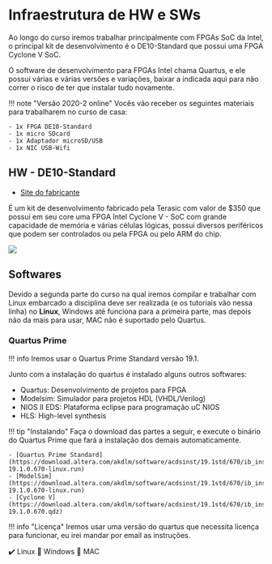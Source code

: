 # Infraestrutura de HW e SWs

Ao longo do curso iremos trabalhar principalmente com FPGAs SoC da Intel, o principal kit de desenvolvimento é o DE10-Standard que possui uma FPGA Cyclone V SoC.

O software de desenvolvimento para FPGAs Intel chama Quartus, e ele possui várias e várias versões e variações, baixar a indicada aqui para não correr o risco de ter que instalar tudo novamente.


!!! note "Versão 2020-2 online"
    Vocês vão receber os seguintes materiais para trabalharem no curso de casa:
    
    - 1x FPGA DE10-Standard
    - 1x micro SDcard
    - 1x Adaptador microSD/USB
    - 1x NIC USB-Wifi

## HW - DE10-Standard

- [Site do fabricante](https://www.terasic.com.tw/cgi-bin/page/archive.pl?Language=English&CategoryNo=205&No=1081&PartNo=2)

É um kit de desenvolvimento fabricado pela Terasic com valor de $350 que possui em seu core uma FPGA Intel Cyclone V - SoC com grande capacidade de memória e várias células lógicas, possui diversos periféricos que podem ser controlados ou pela FPGA ou pelo ARM do chip.

![](https://img11.shop-pro.jp/PA01053/865/etc/DE10-Standard_Front.jpg?cmsp_timestamp=20170421200223)

## Softwares

Devido a segunda parte do curso na qual iremos compilar e trabalhar com Linux embarcado a disciplina deve ser realizada (e os tutoriais vão nessa linha) no **Linux**, Windows até funciona para a primeira parte, mas depois não da mais para usar, MAC não é suportado pelo Quartus.

### Quartus Prime

!!! info
    Iremos usar o Quartus Prime Standard versão 19.1.

Junto com a instalação do quartus é instalado alguns outros softwares:

- Quartus: Desenvolvimento de projetos para FPGA
- Modelsim: Simulador para projetos HDL (VHDL/Verilog)
- NIOS II EDS: Plataforma eclipse para programação uC NIOS
- HLS: High-level synthesis 

!!! tip "Instalando"
    Faça o download das partes a seguir, e execute o binário do Quartus Prime que fará a instalação dos demais automaticamente.

    - [Quartus Prime Standard](https://download.altera.com/akdlm/software/acdsinst/19.1std/670/ib_installers/QuartusSetup-19.1.0.670-linux.run)
    - [ModelSim](https://download.altera.com/akdlm/software/acdsinst/19.1std/670/ib_installers/ModelSimSetup-19.1.0.670-linux.run)
    - [Cyclone V](https://download.altera.com/akdlm/software/acdsinst/19.1std/670/ib_installers/cyclone-19.1.0.670.qdz)

!!! info "Licença"
    Iremos usar uma versão do quartus que necessita licença para funcionar, eu irei mandar por email as instruções.

:heavy_check_mark: Linux
:no_entry_sign:  Windows
:no_entry_sign: MAC
